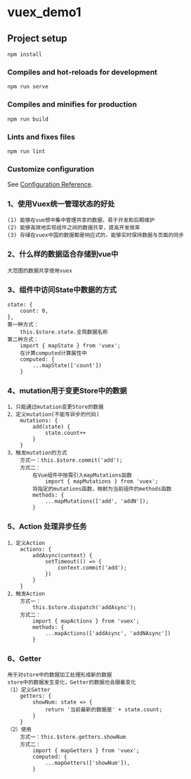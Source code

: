 # vuex_demo1

## Project setup
```
npm install
```

### Compiles and hot-reloads for development
```
npm run serve
```

### Compiles and minifies for production
```
npm run build
```

### Lints and fixes files
```
npm run lint
```

### Customize configuration
See [Configuration Reference](https://cli.vuejs.org/config/).


### 1、使用Vuex统一管理状态的好处
```
(1) 能够在vue想中集中管理共享的数据，易于开发和后期维护
(2) 能够高效地实现组件之间的数据共享，提高开发效率
(3) 存储在vuex中国的数据都是响应式的，能够实时保持数据与页面的同步
```
### 2、什么样的数据适合存储到vue中
```
大范围的数据共享使用vuex
```
### 3、组件中访问State中数据的方式
```
state: {
    count: 0,
},
第一种方式：
    this.$store.state.全局数据名称
第二种方式：
    import { mapState } from 'vuex';
    在计算computed计算属性中
    computed: {
        ...mapState(['count'])
    }

```
### 4、mutation用于变更Store中的数据
```
1、只能通过mutation变更Store的数据
2、定义mutation(不能写异步的代码)
    mutations: {
        add(state) {
            state.count++
        }
    }
3、触发mutation的方式
    方式一：this.$store.commit('add');
    方式二：
        在Vue组件中按需引入mapMutations函数
            import { mapMutations } from 'vuex';
        将指定的mutations函数，映射为当前组件的methods函数
        methods: {
            ...mapMutations(['add', 'addN']);
        }
```
### 5、Action 处理异步任务
```
1、定义Action
    actions: {
        addAsync(context) {
            setTimeout(() => {
                context.commit('add');
            })
        }
    }
2、触发Action
    方式一：
        this.$store.dispatch('addAsync');
    方式二：
        import { mapActions } from 'vuex';
        methods: {
            ...mapActions(['addAsync', 'addNAsync'])
        }

```

### 6、Getter
```
用于对store中的数据加工处理形成新的数据
store中的数据发生变化，Getter的数据也会跟着变化
（1）定义Getter
    getters: {
        showNum: state => {
            return '当前最新的数据是' + state.count;
        }
    }
（2）使用
    方式一：this.$store.getters.showNum
    方式二：
        import { mapGetters } from 'vuex';
        computed: {
            ...mapGetters(['showNum']),
        }
```